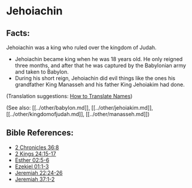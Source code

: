 # Jehoiachin #

## Facts: ##

Jehoiachin was a king who ruled over the kingdom of Judah.

* Jehoiachin became king when he was 18 years old. He only reigned three months, and after that he was captured by the Babylonian army and taken to Babylon.
* During his short reign, Jehoiachin did evil things like the ones his grandfather King Manasseh and his father King Jehoiakim had done.

(Translation suggestions: [How to Translate Names](en/ta-vol1/translate/man/translate-names))

(See also: [[../other/babylon.md]], [[../other/jehoiakim.md]], [[../other/kingdomofjudah.md]], [[../other/manasseh.md]])

## Bible References: ##

* [2 Chronicles 36:8](en/tn/2ch/help/36/08)
* [2 Kings 24:15-17](en/tn/2ki/help/24/15)
* [Esther 02:5-6](en/tn/est/help/02/05)
* [Ezekiel 01:1-3](en/tn/ezk/help/01/01)
* [Jeremiah 22:24-26](en/tn/jer/help/22/24)
* [Jeremiah 37:1-2](en/tn/jer/help/37/01)